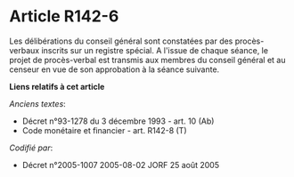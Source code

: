 # Article R142-6

Les délibérations du conseil général sont constatées par des procès-verbaux inscrits sur un registre spécial. A l'issue de
chaque séance, le projet de procès-verbal est transmis aux membres du conseil général et au censeur en vue de son approbation
à la séance suivante.

**Liens relatifs à cet article**

_Anciens textes_:

  - Décret n°93-1278 du 3 décembre 1993 - art. 10 (Ab)
  - Code monétaire et financier - art. R142-8 (T)

_Codifié par_:

  - Décret n°2005-1007 2005-08-02 JORF 25 août 2005
